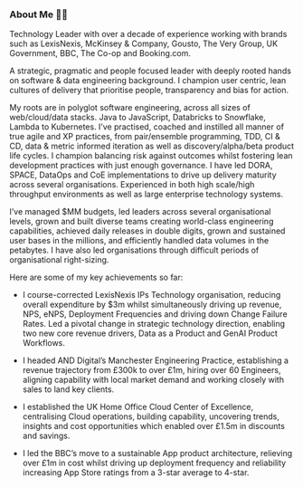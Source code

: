 ### About Me 👋🏻

<!--
**imjacobclark/imjacobclark** is a ✨ _special_ ✨ repository because its `README.md` (this file) appears on your GitHub profile.

Here are some ideas to get you started:

- 🔭 I’m currently working on ...
- 🌱 I’m currently learning ...
- 👯 I’m looking to collaborate on ...
- 🤔 I’m looking for help with ...
- 💬 Ask me about ...
- 📫 How to reach me: ...
- 😄 Pronouns: ...
- ⚡ Fun fact: ...
-->

Technology Leader with over a decade of experience working with brands such as LexisNexis, McKinsey & Company, Gousto, The Very Group, UK Government, BBC, The Co-op and Booking.com. 

A strategic, pragmatic and people focused leader with deeply rooted hands on software & data engineering background. I champion user centric, lean cultures of delivery that prioritise people, transparency and bias for action.

My roots are in polyglot software engineering, across all sizes of web/cloud/data stacks. Java to JavaScript, Databricks to Snowflake, Lambda to Kubernetes. I’ve practised, coached and instilled all manner of true agile and XP practices, from pair/ensemble programming, TDD, CI & CD, data & metric informed iteration as well as discovery/alpha/beta product life cycles. I champion balancing risk against outcomes whilst fostering lean development practices with just enough governance. I have led DORA, SPACE, DataOps and CoE implementations to drive up delivery maturity across several organisations. Experienced in both high scale/high throughput environments as well as large enterprise technology systems. 

I’ve managed $MM budgets, led leaders across several organisational levels, grown and built diverse teams creating world-class engineering capabilities, achieved daily releases in double digits, grown and sustained user bases in the millions, and efficiently handled data volumes in the petabytes. I have also led organisations through difficult periods of organisational right-sizing. 

Here are some of my key achievements so far:

- I course-corrected LexisNexis IPs Technology organisation, reducing overall expenditure by $3m whilst simultaneously driving up revenue, NPS, eNPS, Deployment Frequencies and driving down Change Failure Rates. Led a pivotal change in strategic technology direction, enabling two new core revenue drivers, Data as a Product and GenAI Product Workflows.

- I headed AND Digital’s Manchester Engineering Practice, establishing a revenue trajectory from £300k to over £1m, hiring over 60 Engineers, aligning capability with local market demand and working closely with sales to land key clients. 

- I established the UK Home Office Cloud Center of Excellence, centralising Cloud operations, building capability, uncovering trends, insights and cost opportunities which enabled over £1.5m in discounts and savings.

- I led the BBC’s move to a sustainable App product architecture, relieving over £1m in cost whilst driving up deployment frequency and reliability increasing App Store ratings from a 3-star average to 4-star.
